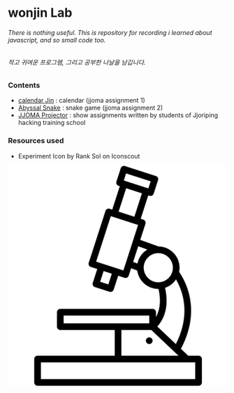 # wonjin Lab



###### There is nothing useful. This is repository for recording i learned about javascript, and so small code too.
###### 작고 귀여운 프로그램, 그리고 공부한 나날을 남깁니다.

### Contents
* [calendar Jin](https://lab.wonj.in/calendarJin/) : calendar (jjoma assignment 1)
* [Abyssal Snake](https://lab.wonj.in/AbyssalSnake/) : snake game (jjoma assignment 2)
* [JJOMA Projector](https://lab.wonj.in/jjomaProjector/) : show assignments written by students of Jjoriping hacking training school

### Resources used
* Experiment Icon by Rank Sol on Iconscout

![logo](./res/logo.png)